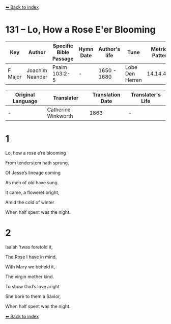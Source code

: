 [⬅️ Back to index](../README.md)

# 131 – Lo, How a Rose E'er Blooming

Key | Author   | Specific Bible Passage     |Hymn Date |Author's life |Tune |Metrical Pattern   |Composer/Source                                                                                        
-- | --------- | ---------------------------|----------|--------------|-----|-------------------|-------------   
F Major  | Joachim Neander      | Psalm 103:2-5 | -  | 1650 - 1680 | Lobe Den Herren | 14.14.4.7.8 | Chorale Book for England, 1863 

Original Language | Translater | Translation Date   | Translater's Life     
----------------- | --------- | --------------------|-------------   
\-  | Catherine Winkworth      | 1863 | -  | 1827 - 1878 



# 1

Lo, how a rose e’re blooming

From tenderstem hath sprung,

Of Jesse’s lineage coming

As men of old have sung.

It came, a floweret bright,

Amid the cold of winter

When half spent was the night.



# 2

Isaiah ’twas foretold it,

The Rose I have in mind,

With Mary we beheld it,

The virgin mother kind.

To show God’s love aright

She bore to them a Savior,

When half spent was the night.

[⬅️ Back to index](../README.md)
